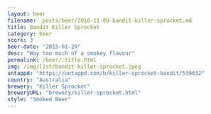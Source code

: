 ```yaml
---
layout: beer
filename: _posts/beer/2016-11-09-bandit-killer-sprocket.md
title: Bandit Killer Sprocket
category: beer
score: 3
beer-date: "2015-01-29"
desc: "Way too much of a smokey flavour"
permalink: /beer/:title.html
img: /img/list/bandit-killer-sprocket.jpeg
untappd: "https://untappd.com/b/killer-sprocket-bandit/539632"
country: "Australia"
brewery: "Killer Sprocket"
breweryURL: "brewery/killer-sprocket.html"
style: "Smoked Beer"
---
```

